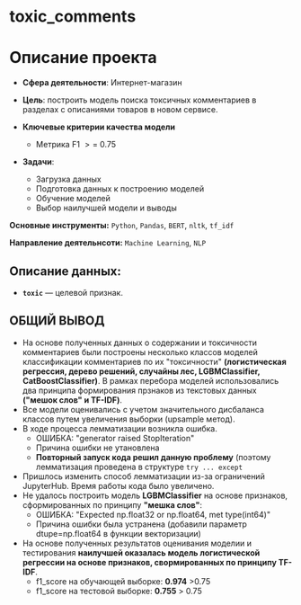 # toxic_comments
# Описание проекта

* **Сфера деятельности**: Интернет-магазин

* **Цель**: построить модель поиска токсичных комментариев в разделах с описаниями товаров в новом сервисе.

* **Ключевые критерии качества модели**
    - Метрика F1 $>=$ 0.75

* **Задачи**:
    - Загрузка данных
    - Подготовка данных к построению моделей
    - Обучение моделей
    - Выбор наилучшей модели и выводы
    
**Основные инструменты:** `Python`, `Pandas`, `BERT`, `nltk`, `tf_idf`

**Направление деятельнсоти:** `Machine Learning`, `NLP`


## Описание данных:
* **`toxic`** — целевой признак.

## ОБЩИЙ ВЫВОД
* На основе полученных данных о содержании и токсичности комментариев были построены несколько классов моделей классификации комментариев по их "токсичности" **(логистическая регрессия, дерево решений, случайны лес, LGBMClassifier, CatBoostClassifier)**. В рамках перебора моделей использовались два принципа формирования прзнаков из текстовых данных **("мешок слов" и TF-IDF)**.
* Все модели оценивались с учетом значительного дисбаланса классов путем увеличения выборки (upsample метод).
* В ходе процесса лемматизации возникла ошибка.
    - ОШИБКА: "generator raised StopIteration"
    - Причина ошибки не утановлена
    - **Повторный запуск кода решил данную проблему** (поэтому лемматизация проведена в структуре `try ... except`
* Пришлось изменить способ лемматизации из-за ограничений JupyterHub. Время работы кода было увеличено.
* Не удалось построить модель **LGBMClassifier** на основе признаков, сформированных по принципу **"мешка слов"**:
    - ОШИБКА: "Expected np.float32 or np.float64, met type(int64)"
    - Причина ошибки была устранена (добавили параметр dtupe=np.float64 в функции векторизации)
* На основе полученных результатов оценивания моделии и тестирования **наилучшей оказалась модель логистической регрессии на основе признаков, свормированных по принципу TF-IDF**.
    - f1_score на обучающей выборке: **0.974** >0.75
    - f1_score на тестовой выборке: **0.755** > 0.75
